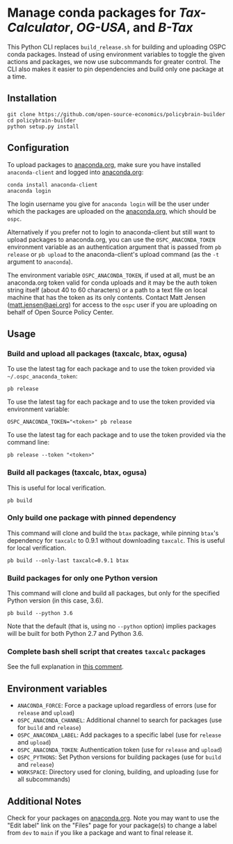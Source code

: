 # Manage conda packages for *Tax-Calculator*, *OG-USA*, and *B-Tax*

This Python CLI replaces `build_release.sh` for building and uploading OSPC
conda packages. Instead of using environment variables to toggle the given
actions and packages, we now use subcommands for greater control. The CLI also
makes it easier to pin dependencies and build only one package at a time.

## Installation

```
git clone https://github.com/open-source-economics/policybrain-builder
cd policybrain-builder
python setup.py install
```

## Configuration

To upload packages to [anaconda.org](https://anaconda.org/), make sure
you have installed `anaconda-client` and logged into
[anaconda.org](https://anaconda.org/ospc/):

```
conda install anaconda-client
anaconda login
```

The login username you give for `anaconda login` will be the user under which
the packages are uploaded on the [anaconda.org](https://anaconda.org/), which
should be `ospc`.

Alternatively if you prefer not to login to anaconda-client but still want to
upload packages to anaconda.org, you can use the `OSPC_ANACONDA_TOKEN`
environment variable as an authentication argument that is passed from
`pb release` or `pb upload` to the anaconda-client's upload command (as the
`-t` argument to `anaconda`).

The environment variable `OSPC_ANACONDA_TOKEN`, if used at all, must be an
anaconda.org token valid for conda uploads and it may be the auth token string
itself (about 40 to 60 characters) or a path to a text file on local machine
that has the token as its only contents. Contact Matt Jensen
(matt.jensen@aei.org) for access to the `ospc` user if you are uploading on
behalf of Open Source Policy Center.

## Usage

### Build and upload all packages (taxcalc, btax, ogusa)

To use the latest tag for each package and to use the token provided via
`~/.ospc_anaconda_token`:

```
pb release
```

To use the latest tag for each package and to use the token provided via
environment variable:

```
OSPC_ANACONDA_TOKEN="<token>" pb release
```

To use the latest tag for each package and to use the token provided via
the command line:

```
pb release --token "<token>"
```

### Build all packages (taxcalc, btax, ogusa)

This is useful for local verification.

```
pb build
```

### Only build one package with pinned dependency

This command will clone and build the `btax` package, while pinning `btax`'s
dependency for `taxcalc` to 0.9.1 without downloading `taxcalc`. This is useful
for local verification.

```
pb build --only-last taxcalc=0.9.1 btax
```

### Build packages for only one Python version

This command will clone and build all packages, but only for the specified
Python version (in this case, 3.6).

```
pb build --python 3.6
```

Note that the default (that is, using no `--python` option) implies
packages will be built for both Python 2.7 and Python 3.6.

### Complete bash shell script that creates `taxcalc` packages

See the full explanation in [this comment](https://github.com/open-source-economics/policybrain-builder/issues/86).

## Environment variables

  * `ANACONDA_FORCE`: Force a package upload regardless of errors (use for `release` and `upload`)
  * `OSPC_ANACONDA_CHANNEL`: Additional channel to search for packages (use for `build` and `release`)
  * `OSPC_ANACONDA_LABEL`: Add packages to a specific label (use for `release` and `upload`)
  * `OSPC_ANACONDA_TOKEN`: Authentication token (use for `release` and `upload`)
  * `OSPC_PYTHONS`: Set Python versions for building packages (use for `build` and `release`)
  * `WORKSPACE`: Directory used for cloning, building, and uploading (use for all subcommands)

## Additional Notes

Check for your packages on [anaconda.org](https://anaconda.org/ospc). Note you
may want to use the "Edit label" link on the "Files" page for your package(s)
to change a label from `dev` to `main` if you like a package and want to final
release it.

